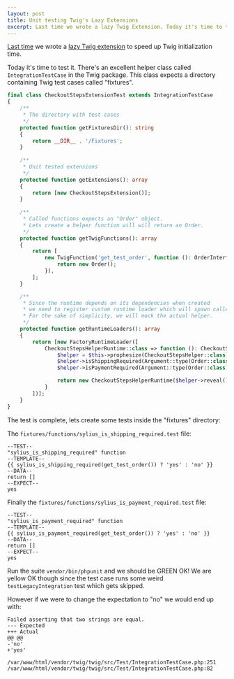 ```yaml
---
layout: post
title: Unit testing Twig's Lazy Extensions
excerpt: Last time we wrote a lazy Twig Extension. Today it's time to test it.
---
```


[Last time](/efficient-twig-extensions/) we wrote a 
[lazy Twig extension](https://symfony.com/doc/current/templating/twig_extension.html#creating-lazy-loaded-twig-extensions)
to speed up Twig initialization time.

Today it's time to test it. There's an excellent helper class called `IntegrationTestCase` in the Twig package.
This class expects a directory containing Twig test cases called "fixtures". 

```php
final class CheckoutStepsExtensionTest extends IntegrationTestCase
{
    /**
     * The directory with test cases
     */
    protected function getFixturesDir(): string
    {
        return __DIR__ . '/Fixtures';
    }
    
    /**
     * Unit tested extensions
     */
    protected function getExtensions(): array
    {
        return [new CheckoutStepsExtension()];
    }
    
    /**
     * Called functions expects an "Order" object.
     * Lets create a helper function will will return an Order.
     */
    protected function getTwigFunctions(): array
    {
        return [
            new TwigFunction('get_test_order', function (): OrderInterface {
                return new Order();
            }),
        ];
    }

    /**
     * Since the runtime depends on its dependencies when created
     * we need to register custom runtime loader which will spawn called runtime.
     * For the sake of simplicity, we will mock the actual helper.
     */
    protected function getRuntimeLoaders(): array
    {
        return [new FactoryRuntimeLoader([
            CheckoutStepsHelperRuntime::class => function (): CheckoutStepsHelperRuntime {
                $helper = $this->prophesize(CheckoutStepsHelper::class);
                $helper->isShippingRequired(Argument::type(Order::class))->willReturn(true);
                $helper->isPaymentRequired(Argument::type(Order::class))->willReturn(true);

                return new CheckoutStepsHelperRuntime($helper->reveal());
            }
        ])];
    }
}
```

The test is complete, lets create some tests inside the "fixtures" directory:

The `fixtures/functions/sylius_is_shipping_required.test` file:

```
--TEST--
"sylius_is_shipping_required" function
--TEMPLATE--
{{ sylius_is_shipping_required(get_test_order()) ? 'yes' : 'no' }}
--DATA--
return []
--EXPECT--
yes
```

Finally the `fixtures/functions/sylius_is_payment_required.test` file:

```
--TEST--
"sylius_is_payment_required" function
--TEMPLATE--
{{ sylius_is_payment_required(get_test_order()) ? 'yes' : 'no' }}
--DATA--
return []
--EXPECT--
yes
```

Run the suite `vendor/bin/phpunit` and we should be GREEN OK! 
We are yellow OK though since the test case runs some weird `testLegacyIntegration` test which gets skipped.

However if we were to change the expectation to "no" we would end up with:

```
Failed asserting that two strings are equal.
--- Expected
+++ Actual
@@ @@
-'no'
+'yes'

/var/www/html/vendor/twig/twig/src/Test/IntegrationTestCase.php:251
/var/www/html/vendor/twig/twig/src/Test/IntegrationTestCase.php:82
```
